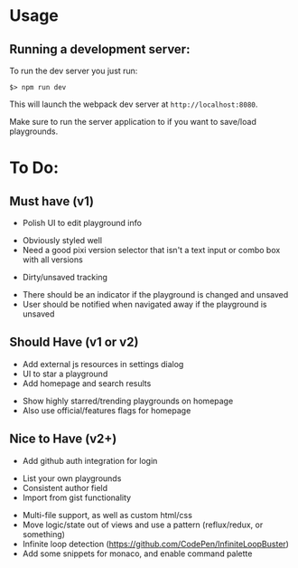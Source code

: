 # Usage

## Running a development server:

To run the dev server you just run:

```
$> npm run dev
```

This will launch the webpack dev server at `http://localhost:8080`.

Make sure to run the server application to if you want to save/load playgrounds.

# To Do:

## Must have (v1)

- Polish UI to edit playground info
 * Obviously styled well
 * Need a good pixi version selector that isn't a text input or combo box with all versions
- Dirty/unsaved tracking
 * There should be an indicator if the playground is changed and unsaved
 * User should be notified when navigated away if the playground is unsaved

## Should Have (v1 or v2)

- Add external js resources in settings dialog
- UI to star a playground
- Add homepage and search results
 * Show highly starred/trending playgrounds on homepage
 * Also use official/features flags for homepage

## Nice to Have (v2+)

- Add github auth integration for login
 * List your own playgrounds
 * Consistent author field
 * Import from gist functionality
- Multi-file support, as well as custom html/css
- Move logic/state out of views and use a pattern (reflux/redux, or something)
- Infinite loop detection (https://github.com/CodePen/InfiniteLoopBuster)
- Add some snippets for monaco, and enable command palette
